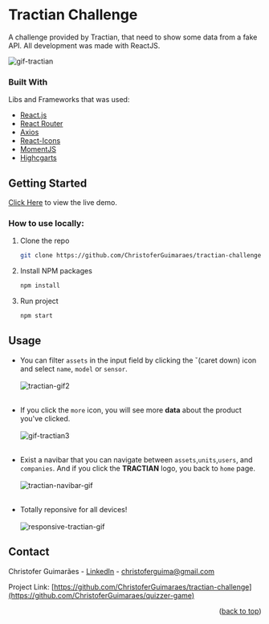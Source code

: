 <div id="top"></div>

# Tractian Challenge

A challenge provided by Tractian, that need to show some data from a fake API. All development was made with ReactJS.

![gif-tractian](https://user-images.githubusercontent.com/32392449/150278954-86f1023e-88b7-46e7-b4fe-874a3a76f5a6.gif)

### Built With

Libs and Frameworks that was used:

- [React.js](https://reactjs.org/)
- [React Router](https://v5.reactrouter.com/web/guides/quick-start/)
- [Axios](https://axios-http.com/)
- [React-Icons](https://react-icons.github.io/react-icons/)
- [MomentJS](https://momentjs.com/)
- [Highcgarts](https://www.highcharts.com/)

## Getting Started

[Click Here](https://tractian-aplication.herokuapp.com/) to view the live demo.

### How to use locally:

1. Clone the repo
   ```sh
   git clone https://github.com/ChristoferGuimaraes/tractian-challenge.git
   ```
2. Install NPM packages
   ```sh
   npm install
   ```
3. Run project
   ```js
   npm start
   ```

## Usage

- You can filter `assets` in the input field by clicking the ˇ(caret down) icon and select `name`, `model` or `sensor`.
  </br></br>
  ![tractian-gif2](https://user-images.githubusercontent.com/32392449/150280115-8e420426-ee32-4036-8aa5-93e6c7392e3c.gif)
  </br></br>

- If you click the `more` icon, you will see more **data** about the product you've clicked.
  </br></br>
  ![gif-tractian3](https://user-images.githubusercontent.com/32392449/150281134-cfeb2cf1-7998-4274-9c05-2d0aa18a0f56.gif)
  </br></br>

- Exist a navibar that you can navigate between `assets`,`units`,`users`, and `companies`. And if you click the **TRACTIAN** logo, you back to `home` page.
  </br></br>
  ![tractian-navibar-gif](https://user-images.githubusercontent.com/32392449/150352372-25f0a2b8-f68e-403b-9f6d-eecce063508e.gif)
  </br></br>

- Totally reponsive for all devices!
  </br></br>
  ![responsive-tractian-gif](https://user-images.githubusercontent.com/32392449/150354205-74ddef05-004a-4e59-9967-d0d2c31535a3.gif)

## Contact

Christofer Guimarães - [LinkedIn](https://www.linkedin.com/in/christofer-guimar%C3%A3es-351149218/) - christoferguima@gmail.com

Project Link: [https://github.com/ChristoferGuimaraes/tractian-challenge](https://github.com/ChristoferGuimaraes/quizzer-game)

<p align="right">(<a href="#top">back to top</a>)</p>
